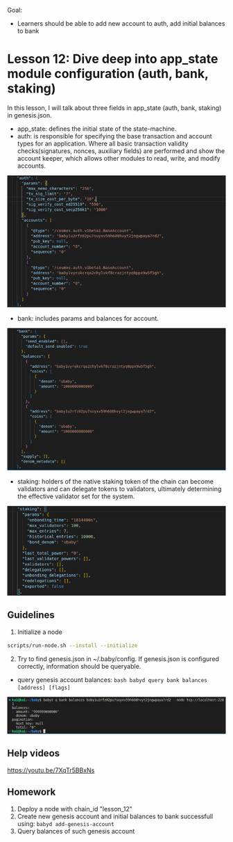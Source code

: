 Goal:
* Learners should be able to add new account to auth, add initial balances to bank

# Lesson 12: Dive deep into app_state module configuration (auth, bank, staking)

In this lesson, I will talk about three fields in app_state (auth, bank, staking) in genesis.json.
* app_state: defines the initial state of the state-machine.
* auth: is responsible for specifying the base transaction and account types for an application. Where all basic transaction validity checks(signatures, nonces, auxiliary fields) are performed and show the account keeper, which allows other modules to read, write, and modify accounts.

![client configuration](images/auth_genesis.png)

* bank: includes params and balances for account.

![client configuration](images/bank_field.png)

* staking: holders of the native staking token of the chain can become validators and can delegate tokens to validators, ultimately determining the effective validator set for the system.

![client configuration](images/staking_field.png)

## Guidelines

1. Initialize a node

```bash 
scripts/run-node.sh --install --initialize
```

2. Try to find genesis.json in ~/.baby/config. If genesis.json is configured correctly, information should be queryable.
* query genesis account balances: `bash babyd query bank balances [address] [flags]`

![client configuration](images/query_bank.png)

## Help videos

https://youtu.be/7XqTr5BBxNs

## Homework
1. Deploy a node with chain_id "lesson_12"
2. Create new genesis account and initial balances to bank successfull using: `babyd add-genesis-account`
3. Query balances of such genesis account